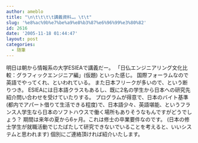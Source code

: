 ```yaml
---
author: ameblo
title: "\n\t\t\t\t講義資料…。\t\t"
slug: '%e8%ac%9b%e7%be%a9%e8%b3%87%e6%96%99%e3%80%82'
id: 2616
date: '2005-11-18 01:44:47'
layout: post
categories:
  - 随筆
---
```


明日は朝から情報系の大学ESIEAで講義だー。 「日仏エンジニアリング文化比較：グラフィックエンジニア編」(仮題) といった感じ。 国際フォーラムなので英語でやってくれ、といわれている。 また日本フリークが多いので、という断りつき。 ESIEAには日本語クラスもあるし、既に2名の学生から日本への研究先紹介問い合わせを受けていたりする。 プログラムが得意で、日本のバイト基準(都内でアパート借りて生活できる程度)で、日本語少々、英語堪能、というフランス人学生なら日本のソフトハウスで働く場所もありそうなもんですがどうでしょう？ 期間は来年の夏から6ヶ月。これは修士の卒業要件なのです。 (日本の修士学生が就職活動でじたばたして研究できないでいることを考えると、いいシステムと思われます) 個別にご連絡頂ければ紹介いたします。